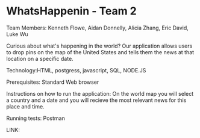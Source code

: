 # WhatsHappenin - Team 2

Team Members: Kenneth Flowe, Aidan Donnelly, Alicia Zhang, Eric David, Luke Wu

Curious about what's happening in the world? Our application allows users to drop pins on the map of the United States and tells them the news at that location on a specific date. 

Technology:HTML, postgress, javascript, SQL, NODE.JS

Prerequisites: Standard Web browser

Instructions on how to run the application: On the world map you will select a country and a date and you will recieve the most relevant news for this place and time.

Running tests: Postman

LINK:

